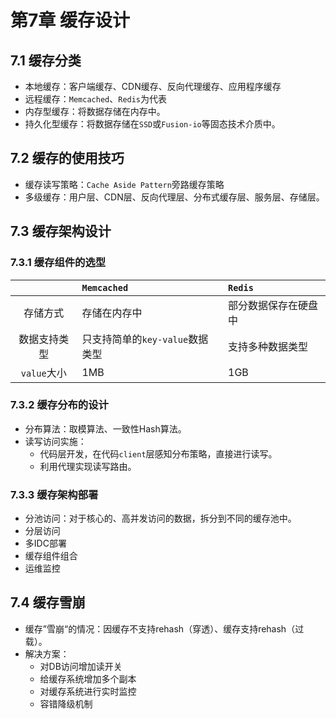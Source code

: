 # 第7章 缓存设计

## 7.1 缓存分类

- 本地缓存：客户端缓存、CDN缓存、反向代理缓存、应用程序缓存
- 远程缓存：`Memcached`、`Redis`为代表
- 内存型缓存：将数据存储在内存中。
- 持久化型缓存：将数据存储在`SSD`或`Fusion-io`等固态技术介质中。

## 7.2 缓存的使用技巧

- 缓存读写策略：`Cache Aside Pattern`旁路缓存策略
- 多级缓存：用户层、CDN层、反向代理层、分布式缓存层、服务层、存储层。

## 7.3 缓存架构设计

### 7.3.1 缓存组件的选型

| | `Memcached` | `Redis` |
| :---: | :--- | :--- |
| 存储方式 | 存储在内存中 | 部分数据保存在硬盘中 |
| 数据支持类型 | 只支持简单的`key-value`数据类型 | 支持多种数据类型 |
| `value`大小 | 1MB | 1GB |

### 7.3.2 缓存分布的设计

- 分布算法：取模算法、一致性Hash算法。
- 读写访问实施：
    - 代码层开发，在代码`client`层感知分布策略，直接进行读写。
    - 利用代理实现读写路由。
    
### 7.3.3 缓存架构部署

- 分池访问：对于核心的、高并发访问的数据，拆分到不同的缓存池中。
- 分层访问
- 多IDC部署
- 缓存组件组合
- 运维监控

## 7.4 缓存雪崩

- 缓存”雪崩“的情况：因缓存不支持rehash（穿透）、缓存支持rehash（过载）。
- 解决方案：
    - 对DB访问增加读开关
    - 给缓存系统增加多个副本
    - 对缓存系统进行实时监控
    - 容错降级机制
    